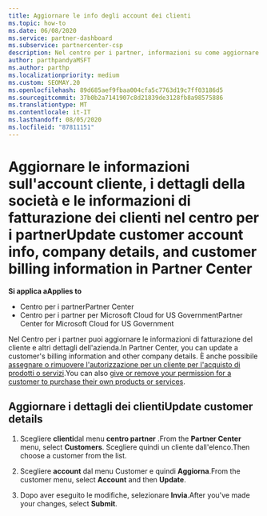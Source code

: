 ```yaml
---
title: Aggiornare le info degli account dei clienti
ms.topic: how-to
ms.date: 06/08/2020
ms.service: partner-dashboard
ms.subservice: partnercenter-csp
description: Nel centro per i partner, informazioni su come aggiornare le informazioni di fatturazione di un cliente o su come aggiornare i dettagli della società.
author: parthpandyaMSFT
ms.author: parthp
ms.localizationpriority: medium
ms.custom: SEOMAY.20
ms.openlocfilehash: 89d685aef9fbaa004cfa5c7763d19c7ff03186d5
ms.sourcegitcommit: 37b0b2a7141907c8d21839de3128fb8a98575886
ms.translationtype: MT
ms.contentlocale: it-IT
ms.lasthandoff: 08/05/2020
ms.locfileid: "87811151"
---
```

# <a name="update-customer-account-info-company-details-and-customer-billing-information-in-partner-center"></a><span data-ttu-id="93b75-103">Aggiornare le informazioni sull'account cliente, i dettagli della società e le informazioni di fatturazione dei clienti nel centro per i partner</span><span class="sxs-lookup"><span data-stu-id="93b75-103">Update customer account info, company details, and customer billing information in Partner Center</span></span>

<span data-ttu-id="93b75-104">**Si applica a**</span><span class="sxs-lookup"><span data-stu-id="93b75-104">**Applies to**</span></span>

- <span data-ttu-id="93b75-105">Centro per i partner</span><span class="sxs-lookup"><span data-stu-id="93b75-105">Partner Center</span></span>
- <span data-ttu-id="93b75-106">Centro per i partner per Microsoft Cloud for US Government</span><span class="sxs-lookup"><span data-stu-id="93b75-106">Partner Center for Microsoft Cloud for US Government</span></span>

<span data-ttu-id="93b75-107">Nel Centro per i partner puoi aggiornare le informazioni di fatturazione del cliente e altri dettagli dell'azienda.</span><span class="sxs-lookup"><span data-stu-id="93b75-107">In Partner Center, you can update a customer's billing information and other company details.</span></span> <span data-ttu-id="93b75-108">È anche possibile [assegnare o rimuovere l'autorizzazione per un cliente per l'acquisto di prodotti o servizi](give-customers-permission.md).</span><span class="sxs-lookup"><span data-stu-id="93b75-108">You can also [give or remove your permission for a customer to purchase their own products or services](give-customers-permission.md).</span></span>

## <a name="update-customer-details"></a><span data-ttu-id="93b75-109">Aggiornare i dettagli dei clienti</span><span class="sxs-lookup"><span data-stu-id="93b75-109">Update customer details</span></span>

1. <span data-ttu-id="93b75-110">Scegliere **clienti**dal menu **centro partner** .</span><span class="sxs-lookup"><span data-stu-id="93b75-110">From the **Partner Center** menu, select **Customers**.</span></span> <span data-ttu-id="93b75-111">Scegliere quindi un cliente dall'elenco.</span><span class="sxs-lookup"><span data-stu-id="93b75-111">Then choose a customer from the list.</span></span>

2. <span data-ttu-id="93b75-112">Scegliere **account** dal menu Customer e quindi **Aggiorna**.</span><span class="sxs-lookup"><span data-stu-id="93b75-112">From the customer menu, select **Account** and then **Update**.</span></span>

3. <span data-ttu-id="93b75-113">Dopo aver eseguito le modifiche, selezionare **Invia**.</span><span class="sxs-lookup"><span data-stu-id="93b75-113">After you've made your changes, select **Submit**.</span></span>
